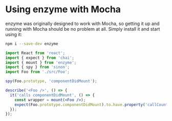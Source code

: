 # Using enzyme with Mocha

enzyme was originally designed to work with Mocha, so getting it up and running with Mocha should
be no problem at all. Simply install it and start using it:

```bash
npm i --save-dev enzyme
```

```jsx
import React from 'react';
import { expect } from 'chai';
import { mount } from 'enzyme';
import { spy } from 'sinon';
import Foo from './src/Foo';

spy(Foo.prototype, 'componentDidMount');

describe('<Foo />', () => {
  it('calls componentDidMount', () => {
    const wrapper = mount(<Foo />);
    expect(Foo.prototype.componentDidMount).to.have.property('callCount', 1);
  });
});
```